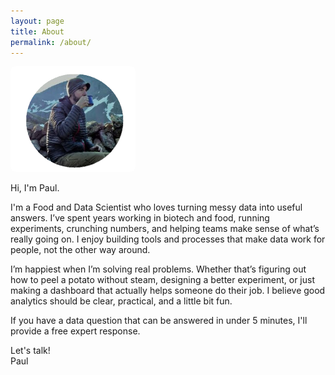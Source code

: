 ```yaml
---
layout: page
title: About
permalink: /about/
---
```

<img src="/assets/images/myface.png" alt="Paul Moresco" style="width:200px; border-radius:8px;">

Hi, I'm Paul.  

I'm a Food and Data Scientist who loves turning messy data into useful answers. I’ve spent years working in biotech and food, running experiments, crunching numbers, and helping teams make sense of what’s really going on. I enjoy building tools and processes that make data work for people, not the other way around.  

I’m happiest when I’m solving real problems. Whether that’s figuring out how to peel a potato without steam, designing a better experiment, or just making a dashboard that actually helps someone do their job. I believe good analytics should be clear, practical, and a little bit fun.  

If you have a data question that can be answered in under 5 minutes, I'll provide a free expert response.  

Let's talk!  
Paul
